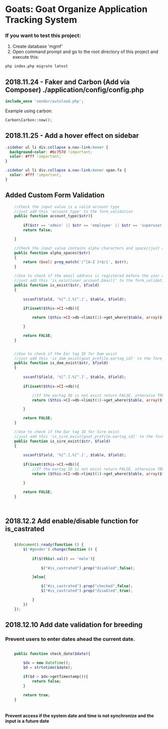 # Goats: Goat Organize Application Tracking System

### If you want to test this project: 
1. Create database 'mgmf'
2. Open command prompt and go to the root directory of this project and execute this:
```bat
php index.php migrate latest
```



## 2018.11.24 - Faker and Carbon (Add via Composer) ./application/config/config.php

```php
include_once 'vendor/autoload.php';
```
Example using carbon:

```php
Carbon\Carbon::now();
```
## 2018.11.25 - Add a hover effect on sidebar

```css
.sidebar ul li div.collapse a.nav-link:hover {
  background-color: #6c757d !important;
  color: #fff !important;
}

.sidebar ul li div.collapse a.nav-link:hover span.fa {
  color: #fff !important;
}
```


## Added Custom Form Validation
```php
	//Check the input value is a valid account type
	//just add this 'account_type' to the form_validation
	public function account_type($str){
		
		if($str == 'admin' || $str == 'employee' || $str == 'superuser') return true;
		return false;

	}

	//Check the input value contains alpha characters and space//just add this 'alpha_spaces' to the form_validation
	public function alpha_spaces($str)
	{
		return (bool) preg_match('/^[A-Z ]+$/i', $str);
	}

	//Use to check if the email address is registered before the user can forgot password
	//just add this 'is_exist[user_account.Email]' to the form_validation
	public function is_exist($str, $field)
	{
		
		sscanf($field, '%[^.].%[^.]', $table, $field);
		
		if(isset($this->CI->db)){

			return ($this->CI->db->limit(1)->get_where($table, array($field => $str))->num_rows() === 0 ? FALSE : TRUE);

		}

		return FALSE;
	}


	//Use to check if the Ear tag ID for Dam exist
	//just add this 'is_dam_exist[goat_profile.eartag_id]' to the form_validation
	public function is_dam_exist($str, $field)
	{
		
		sscanf($field, '%[^.].%[^.]', $table, $field);
		
		if(isset($this->CI->db)){

			//If the eartag ID is not exist return FALSE, otherwise TRUE
			return ($this->CI->db->limit(1)->get_where($table, array($field => $str,"gender" => "female"))->num_rows() === 0 ? FALSE : TRUE);

		}

		return FALSE;
	}	

	//Use to check if the Ear tag ID for Sire exist
	//just add this 'is_sire_exist[goat_profile.eartag_id]' to the form_validation
	public function is_sire_exist($str, $field)
	{
		
		sscanf($field, '%[^.].%[^.]', $table, $field);
		
		if(isset($this->CI->db)){
			//If the eartag ID is not exist return FALSE, otherwise TRUE
			return ($this->CI->db->limit(1)->get_where($table, array($field => $str,"gender" => "male"))->num_rows() === 0 ? FALSE : TRUE);

		}

		return FALSE;
	}	




```

## 2018.12.2 Add enable/disable function for is_castrated

```javascript

	$(document).ready(function () {
		$('#gender').change(function () {
			
			if($(this).val() == 'male'){
				
				$("#is_castrated").prop("disabled",false);

			}else{

				$("#is_castrated").prop("checked",false);
				$("#is_castrated").prop("disabled",true);

			}
		})
	});

```

## 2018.12.10 Add date validation for breeding
### Prevent users to enter dates ahead the current date. 
```php

	public function check_date($date){

		$dx = new DateTime();
		$d = strtotime($date);

		if($d > $dx->getTimestamp()){
			return false;
		}

		return true;
	}
	

```

#### Prevent access if the system date and time is not synchronize and the input is a future date